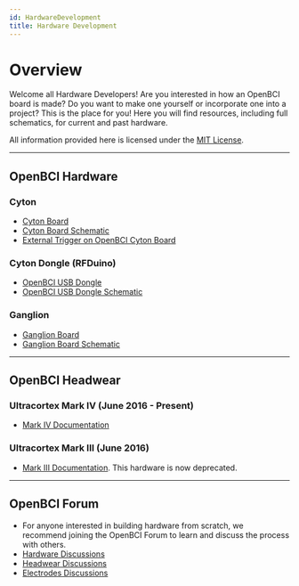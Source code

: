```yaml
---
id: HardwareDevelopment
title: Hardware Development
---
```


# Overview

Welcome all Hardware Developers! Are you interested in how an OpenBCI board is made? Do you want to make one yourself or incorporate one into a project? This is the place for you! Here you will find resources, including full schematics, for current and past hardware.

All information provided here is licensed under the [MIT License](https://opensource.org/licenses/MIT).

---

## OpenBCI Hardware

### Cyton

- [Cyton Board](Cyton/02-Cyton.md)
- [Cyton Board Schematic](Cyton/02-Cyton.md#openbci-cyton-board-circuit-schematic)
- [External Trigger on OpenBCI Cyton Board](Cyton/07-External_Trigger_Cyton_Example.md)

### Cyton Dongle (RFDuino)

- [OpenBCI USB Dongle](Cyton/02-Cyton.md#openbci-usb-dongle)
- [OpenBCI USB Dongle Schematic](Cyton/02-Cyton.md#openbci-dongle-circuit-schematic)

### Ganglion

- [Ganglion Board](Ganglion/02-Ganglion.md)
- [Ganglion Board Schematic](Ganglion/02-Ganglion.md#ganglion-board-circuit-schematic)

---

## OpenBCI Headwear

### Ultracortex Mark IV (June 2016 - Present)

- [Mark IV Documentation](AddOns/Headwear/01-Ultracortex-Mark-IV.md)

### Ultracortex Mark III (June 2016)

- [Mark III Documentation](Deprecated/02-Ultracortex-Mark-III-Nova-Revised.md). This hardware is now deprecated.

---

## OpenBCI Forum

- For anyone interested in building hardware from scratch, we recommend joining the OpenBCI Forum to learn and discuss the process with others.
- [Hardware Discussions](https://openbci.com/forum/index.php?p=/categories/hardware)
- [Headwear Discussions](https://openbci.com/forum/index.php?p=/categories/headware)
- [Electrodes Discussions](https://openbci.com/forum/index.php?p=/categories/electrodes)
